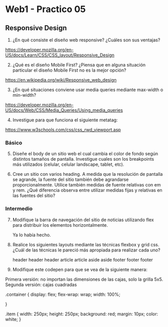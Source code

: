 # Web1 - Practico 05

## Responsive Design

1. ¿En qué consiste el diseño web responsive? ¿Cuáles son sus ventajas?

https://developer.mozilla.org/en-US/docs/Learn/CSS/CSS_layout/Responsive_Design

2. ¿Qué es el diseño Mobile First? ¿Piensa que en alguna situación particular el diseño Mobile First no es la mejor opción?

https://en.wikipedia.org/wiki/Responsive_web_design

3. ¿En qué situaciones conviene usar media queries  mediante max-width o min-width?

https://developer.mozilla.org/en-US/docs/Web/CSS/Media_Queries/Using_media_queries

4. Investigue para que funciona el siguiente metatag:

https://www.w3schools.com/css/css_rwd_viewport.asp

### Básico

5. Diseñe el body de un sitio web el cual cambia el color de fondo según distintos tamaños de pantalla. Investigue cuales son los breakpoints más utilizados (celular, celular landscape, tablet, etc).

6. Cree un sitio con varios heading. A medida que la resolución de pantalla se agrande, la fuente del sitio también debe agrandarse proporcionalmente. Utilice también medidas de fuente relativas con em y rem. ¿Qué diferencia observa entre utilizar medidas fijas y relativas en las fuentes del sitio?

### Intermedio

7. Modifique la barra de navegación del sitio de noticias utilizando flex para distribuir los elementos horizontalmente.

    Ya lo había hecho.

8. Realice los siguientes layouts mediante las técnicas flexbox y grid css. ¿Cuál de las técnicas le pareció más apropiada para realizar cada uno?

    header     header header 
    article    article aside
    aside      footer footer
    footer

10. Modifique este codepen para que se vea de la siguiente manera:

Primera versión: no importan las dimensiones de las cajas, solo la grilla 5x5.
Segunda versión: cajas cuadradas

.container {
  display: flex;
  flex-wrap: wrap;
  width: 100%;
  
}

.item {
  width: 250px;
  height: 250px;
  background: red;
  margin: 10px;
  color: white;
}